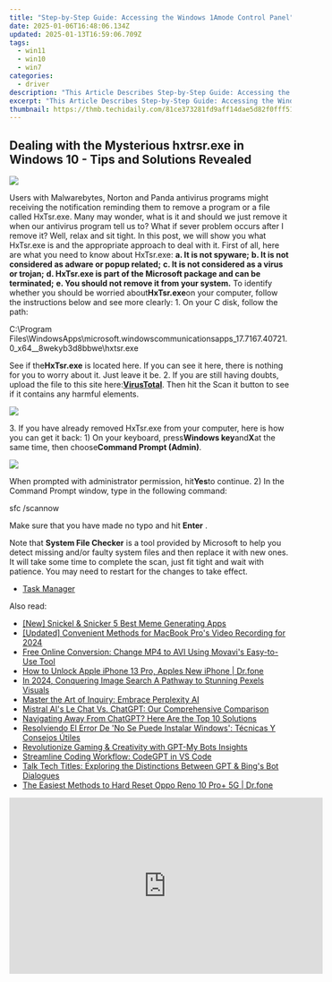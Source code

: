 ```yaml
---
title: "Step-by-Step Guide: Accessing the Windows 1Amode Control Panel"
date: 2025-01-06T16:48:06.134Z
updated: 2025-01-13T16:59:06.709Z
tags:
  - win11
  - win10
  - win7
categories:
  - driver
description: "This Article Describes Step-by-Step Guide: Accessing the Windows 1Amode Control Panel"
excerpt: "This Article Describes Step-by-Step Guide: Accessing the Windows 1Amode Control Panel"
thumbnail: https://thmb.techidaily.com/81ce373281fd9aff14dae5d82f0fff51572cdd8c291988609733f2ca1401739f.jpg
---
```


## Dealing with the Mysterious hxtrsr.exe in Windows 10 - Tips and Solutions Revealed

![](https://images.drivereasy.com/wp-content/uploads/2017/06/img_594c93a245495.jpg)

Users with Malwarebytes, Norton and Panda antivirus programs might receiving the notification reminding them to remove a program or a file called HxTsr.exe. Many may wonder, what is it and should we just remove it when our antivirus program tell us to? What if sever problem occurs after I remove it? Well, relax and sit tight. In this post, we will show you what HxTsr.exe is and the appropriate approach to deal with it. First of all, here are what you need to know about HxTsr.exe: **a. It is not spyware;** **b. It is not considered as adware or popup related;** **c. It is not considered as a virus or trojan;**   **d. HxTsr.exe is part of the Microsoft package and can be terminated;** **e. You should not remove it from your system.** To identify whether you should be worried about**HxTsr.exe**on your computer, follow the instructions below and see more clearly: 1\. On your C disk, follow the path:

C:\Program Files\WindowsApps\microsoft.windowscommunicationsapps_17.7167.40721.0_x64__8wekyb3d8bbwe\hxtsr.exe

 See if the**HxTsr.exe** is located here. If you can see it here, there is nothing for you to worry about it. Just leave it be. 2\. If you are still having doubts, upload the file to this site here:[**VirusTotal**](https://www.virustotal.com/). Then hit the Scan it button to see if it contains any harmful elements.

![](https://images.drivereasy.com/wp-content/uploads/2017/06/img_594c99f6849c0.png)

3\. If you have already removed HxTsr.exe from your computer, here is how you can get it back: 1) On your keyboard, press**Windows key**and**X**at the same time, then choose**Command Prompt (Admin)**.

![](https://images.drivereasy.com/wp-content/uploads/2017/06/img_594c9ad4aa3e0.png)

When prompted with administrator permission, hit**Yes**to continue. 2) In the Command Prompt window, type in the following command:

sfc /scannow

Make sure that you have made no typo and hit **Enter** .

 Note that **System File Checker**  is a tool provided by Microsoft to help you detect missing and/or faulty system files and then replace it with new ones. It will take some time to complete the scan, just fit tight and wait with patience. You may need to restart for the changes to take effect.

* [Task Manager](https://tools.techidaily.com/drivereasy/download/)

<ins class="adsbygoogle"
     style="display:block"
     data-ad-format="autorelaxed"
     data-ad-client="ca-pub-7571918770474297"
     data-ad-slot="1223367746"></ins>

<ins class="adsbygoogle"
     style="display:block"
     data-ad-client="ca-pub-7571918770474297"
     data-ad-slot="8358498916"
     data-ad-format="auto"
     data-full-width-responsive="true"></ins>

<span class="atpl-alsoreadstyle">Also read:</span>
<div><ul>
<li><a href="https://extra-approaches.techidaily.com/new-snickel-and-snicker-5-best-meme-generating-apps/"><u>[New] Snickel & Snicker 5 Best Meme Generating Apps</u></a></li>
<li><a href="https://screen-capture.techidaily.com/updated-convenient-methods-for-macbook-pros-video-recording-for-2024/"><u>[Updated] Convenient Methods for MacBook Pro's Video Recording for 2024</u></a></li>
<li><a href="https://vp-tips.techidaily.com/free-online-conversion-change-mp4-to-avi-using-movavis-easy-to-use-tool/"><u>Free Online Conversion: Change MP4 to AVI Using Movavi's Easy-to-Use Tool</u></a></li>
<li><a href="https://iphone-unlock.techidaily.com/how-to-unlock-apple-iphone-13-pro-apples-new-iphone-drfone-by-drfone-ios/"><u>How to Unlock Apple iPhone 13 Pro, Apples New iPhone | Dr.fone</u></a></li>
<li><a href="https://article-tips.techidaily.com/in-2024-conquering-image-search-a-pathway-to-stunning-pexels-visuals/"><u>In 2024, Conquering Image Search A Pathway to Stunning Pexels Visuals</u></a></li>
<li><a href="https://tech-haven.techidaily.com/master-the-art-of-inquiry-embrace-perplexity-ai/"><u>Master the Art of Inquiry: Embrace Perplexity AI</u></a></li>
<li><a href="https://tech-haven.techidaily.com/mistral-ais-le-chat-vs-chatgpt-our-comprehensive-comparison/"><u>Mistral AI's Le Chat Vs. ChatGPT: Our Comprehensive Comparison</u></a></li>
<li><a href="https://tech-haven.techidaily.com/navigating-away-from-chatgpt-here-are-the-top-10-solutions/"><u>Navigating Away From ChatGPT? Here Are the Top 10 Solutions</u></a></li>
<li><a href="https://fox-tls.techidaily.com/resolviendo-el-error-de-no-se-puede-instalar-windows-tecnicas-y-consejos-utiles/"><u>Resolviendo El Error De 'No Se Puede Instalar Windows': Técnicas Y Consejos Útiles</u></a></li>
<li><a href="https://tech-haven.techidaily.com/revolutionize-gaming-and-creativity-with-gpt-my-bots-insights/"><u>Revolutionize Gaming & Creativity with GPT-My Bots Insights</u></a></li>
<li><a href="https://tech-haven.techidaily.com/streamline-coding-workflow-codegpt-in-vs-code/"><u>Streamline Coding Workflow: CodeGPT in VS Code</u></a></li>
<li><a href="https://tech-haven.techidaily.com/talk-tech-titles-exploring-the-distinctions-between-gpt-and-bings-bot-dialogues/"><u>Talk Tech Titles: Exploring the Distinctions Between GPT & Bing's Bot Dialogues</u></a></li>
<li><a href="https://techidaily.com/the-easiest-methods-to-hard-reset-oppo-reno-10-proplus-5g-drfone-by-drfone-reset-android-reset-android/"><u>The Easiest Methods to Hard Reset Oppo Reno 10 Pro+ 5G | Dr.fone</u></a></li>
</ul></div>

<!-- affiliate ads begin -->
<iframe width="560" height="315" src="https://www.youtube.com/embed/qmQjRcnaq9g?si=jadcGtXemUAlKOTa" title="YouTube video player" frameborder="0" allow="accelerometer; autoplay; clipboard-write; encrypted-media; gyroscope; picture-in-picture; web-share" referrerpolicy="strict-origin-when-cross-origin" allowfullscreen></iframe>
<!-- affiliate ads end -->

